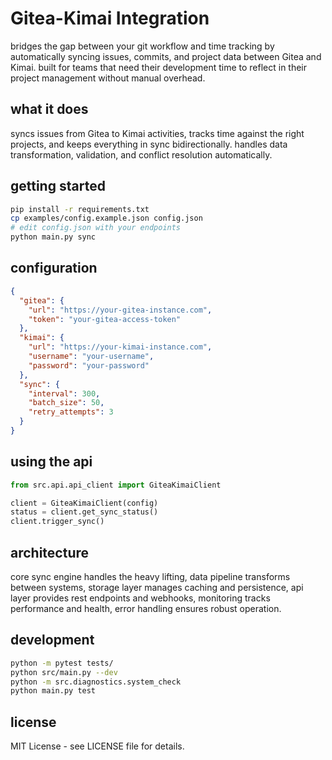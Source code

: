 # Gitea-Kimai Integration

bridges the gap between your git workflow and time tracking by automatically syncing issues, commits, and project data between Gitea and Kimai. built for teams that need their development time to reflect in their project management without manual overhead.

## what it does

syncs issues from Gitea to Kimai activities, tracks time against the right projects, and keeps everything in sync bidirectionally. handles data transformation, validation, and conflict resolution automatically.

## getting started

```bash
pip install -r requirements.txt
cp examples/config.example.json config.json
# edit config.json with your endpoints
python main.py sync
```

## configuration

```json
{
  "gitea": {
    "url": "https://your-gitea-instance.com",
    "token": "your-gitea-access-token"
  },
  "kimai": {
    "url": "https://your-kimai-instance.com", 
    "username": "your-username",
    "password": "your-password"
  },
  "sync": {
    "interval": 300,
    "batch_size": 50,
    "retry_attempts": 3
  }
}
```

## using the api

```python
from src.api.api_client import GiteaKimaiClient

client = GiteaKimaiClient(config)
status = client.get_sync_status()
client.trigger_sync()
```

## architecture

core sync engine handles the heavy lifting, data pipeline transforms between systems, storage layer manages caching and persistence, api layer provides rest endpoints and webhooks, monitoring tracks performance and health, error handling ensures robust operation.

## development

```bash
python -m pytest tests/
python src/main.py --dev
python -m src.diagnostics.system_check
python main.py test
```

## license

MIT License - see LICENSE file for details.